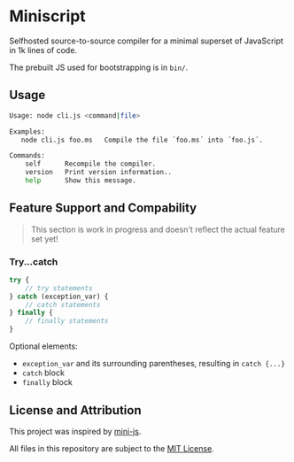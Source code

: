 # Miniscript
Selfhosted source-to-source compiler for a minimal superset of JavaScript in 1k lines of code.

The prebuilt JS used for bootstrapping is in `bin/`.

## Usage
```sh
Usage: node cli.js <command|file>

Examples:
   node cli.js foo.ms   Compile the file ´foo.ms´ into ´foo.js´.

Commands:
	self      Recompile the compiler.
	version   Print version information..
	help      Show this message.
```

## Feature Support and Compability
> This section is work in progress and doesn't reflect the actual feature set yet!

### Try...catch
```js
try {
	// try statements
} catch (exception_var) {
	// catch statements
} finally {
	// finally statements
}
```

Optional elements:
- `exception_var` and its surrounding parentheses, resulting in `catch {...}`
- `catch` block
- `finally` block

## License and Attribution
This project was inspired by [mini-js][repo-mini-js].

All files in this repository are subject to the [MIT License](LICENSE).

<!-- links -->
[repo-mini-js]: https://github.com/maierfelix/mini-js
